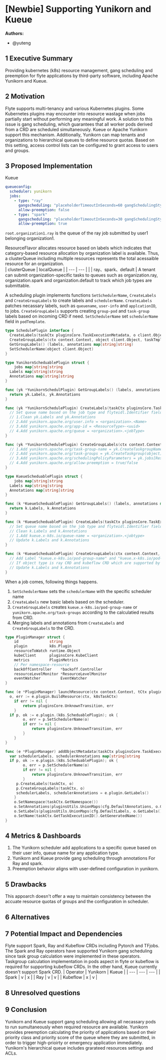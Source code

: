 # [Newbie] Supporting Yunikorn and Kueue

**Authors:**

- @yuteng

## 1 Executive Summary

Providing kubernetes (k8s) resource management, gang scheduling and preemption for flyte applications by third-party software, including Apache Yunikorn and Kueue.

## 2 Motivation

Flyte supports multi-tenancy and various Kubernetes plugins.
Some Kubernetes plugins may encounter into resource wastage when jobs partially start without performing any meaningful work. 
A solution to this issue is gang scheduling, which guarantees that all worker pods derived from a CRD are scheduled simultaneously.
Kueue or Apache Yunikorn support this mechanism. 
Additionally, Yunikorn can map tenants and organizations to hierarchical queues to define resource quotas.
Based on this setting, access control lists can be configured to grant access to users and groups.

## 3 Proposed Implementation

Kueue

```yaml
queueconfig:
  scheduler: yunikorn
  jobs:
    - type: "ray"
      gangscheduling: "placeholderTimeoutInSeconds=60 gangSchedulingStyle=hard"
      allow-preemption: false
    - type: "spark"
      gangscheduling: "placeholderTimeoutInSeconds=30 gangSchedulingStyle=hard"
      allow-preemption: true
```

`root.organization1.ray` is the queue of the ray job submitted by user1 belonging organization1. 

ResourceFlavor allocates resource based on labels which indicates that category-based resource allocation by organization label is available.
Thus, a clusterQueue including multiple resources represents the total acessaible resource for an organization.  
| clusterQueue | localQueue |
| --- | --- |
| <organization name> | ray、spark、default |
A tenant can submit organization-specific tasks to queues such as organization.ray, organization.spark and organization.default to track which job types are submittable.

A scheduling plugin implements functions `SetSchedulerName`, `CreateLabels` and `CreateGroupLabels` to create labels and `schedulerName`.
`CreateLabels` patches necassary labels, such as `queuename`, `user-info` and `applcationID`, to jobs.
`CreateGroupLabels` supports creating `group-pod` and `task-group` labels based on incoming CRD if need. 
`SetSchedulerName` set `schedulerName` field in `podTemplate`.

```go
type SchedulePlugin interface {
  CreateLabels(taskCtx pluginsCore.TaskExecutionMetadata, o client.Object, cfg *config.K8sPluginConfig)
  CreateGroupLabels(ctx context.Context, object client.Object, taskTmpl *core.TaskTemplate)
  GetGroupLabels() (labels, annotations map[string]string)
  SetSchedulerName(object client.Object)
}

type YunikornScheduablePlugin struct {
	jobs map[string]string
  Labels map[string]string
  Annotations map[string]string
}

func (yk *YunikornSchedulPlugin) GetGroupLabels() (labels, annotations map[string]string) {
  return yk.Labels, yk.Annotations
}

func (yk *YunikornSchedulePlugin) CreateLabels(taskCtx pluginsCore.TaskExecutionMetadata, o client.Object, cfg *config.K8sPluginConfig) (labels, annotations map[string]string) {
  // Set queue name based on the job type and flyteidl.Identifier fields including "ResourceType", "Org" and "Name".
  // 1.Clean yk.Labels and yk.Annotations
  // 2.Add yunikorn.apache.org/user.info = <organization>.<Name>
  // 3.Add yunikorn.apache.org/app-id = <ResourceType>-<uuid>
  // 4.Add yunikorn.apache.org/queue = <organization>.<jobType>
}

func (yk *YunikornSchedulePlugin) CreateGroupLabels(ctx context.Context, object client.Object, taskTmpl *core.TaskTemplate) {
  // 1.Add yunikorn.apache.org/task-group-name = yk.CreateTaskgroupName(ResourceType)
  // 2.Add yunikorn.apache.org/task-groups = yk.CreateTaskgroup(object)
  // 3.Add yunikorn.apache.org/schedulingPolicyParameters = yk.jobs[ResourceType]
  // 4.Add yunikorn.apache.org/allow-preemption = true/false
}

type KueueScheduablePlugin struct {
	jobs map[string]string
  Labels map[string]string
  Annotations map[string]string
}

func (k *KueueScheduablePlugin) GetGroupLabels() (labels, annotations map[string]string) {
  return k.Labels, k.Annotations
}

func (k *KueueScheduablePlugin) CreateLabels(taskCtx pluginsCore.TaskExecutionMetadata, o client.Object, cfg *config.K8sPluginConfig) (labels, annotations map[string]string) {
  // Set queue name based on the job type and flyteidl.Identifier field "Org".
  // Clean k.Labels and k.Annotations
  // 1.Add kueue.x-k8s.io/queue-name = <organization>.<jobtype>
  // Update k.Labels and k.Annotations
}

func (k *KueueScheduablePlugin) CreateGroupLabels(ctx context.Context, object client.Object, taskTmpl *core.TaskTemplate) {
  // Add Label "kueue.x-k8s.io/pod-group-name" and "kueue.x-k8s.io/pod-group-total-count" for spark、dask.
  // If object type is ray CRD and kubeflow CRD which are supported by Kueue then skips.
  // Update k.Labels and k.Annotations
}
```

When a job comes, following things happens.
1. `SetSchedulerName` sets the `schedulerName` with the specific scheduler name
2. `CreateLabels` new basic labels based on the scheduler.
3. `CreateGroupLabels` creates `kueue.x-k8s.io/pod-group-name` or `yunikorn.apache.org/task-groups` according to the calculatied results from CRD.
4. Merging labels and annotations from `CreateLabels` and `CreateGroupLabels` to the CRD.

```go
type PluginManager struct {
	id              string
	plugin          k8s.Plugin
	resourceToWatch runtime.Object
	kubeClient      pluginsCore.KubeClient
	metrics         PluginMetrics
	// Per namespace-resource
	backOffController    *backoff.Controller
	resourceLevelMonitor *ResourceLevelMonitor
	eventWatcher         EventWatcher
}

func (e *PluginManager) launchResource(ctx context.Context, tCtx pluginsCore.TaskExecutionContext) (pluginsCore.Transition, error) {
  o, err := e.plugin.BuildResource(ctx, k8sTaskCtx)
	if err != nil {
		return pluginsCore.UnknownTransition, err
	}
  if p, ok := e.plugin.(k8s.ScheduablePlugin); ok {
		o, err = p.SetSchedulerName(o)
		if err != nil {
			return pluginsCore.UnknownTransition, err
		}
	}
}

func (e *PluginManager) addObjectMetadata(taskCtx pluginsCore.TaskExecutionMetadata, o client.Object, cfg *config.K8sPluginConfig) {
  var schedulerLabels, schedulerAnnotations map[string]string
  if p, ok := e.plugin.(k8s.ScheduablePlugin); ok {
		o, err = p.SetSchedulerName(o)
		if err != nil {
			return pluginsCore.UnknownTransition, err
		}
     p.CreateLabels(taskCtx, o)
     p.CreateGroupLabels(taskCtx, o)
     schedulerLabels, schedulerAnnotations = e.plugin.GetLabels()
	}
	o.SetNamespace(taskCtx.GetNamespace())
	o.SetAnnotations(pluginsUtils.UnionMaps(cfg.DefaultAnnotations, o.GetAnnotations(), pluginsUtils.CopyMap(taskCtx.GetAnnotations(), schedulerAnnotations)))
	o.SetLabels(pluginsUtils.UnionMaps(cfg.DefaultLabels, o.GetLabels(), pluginsUtils.CopyMap(taskCtx.GetLabels(), schedulerLabels)))
	o.SetName(taskCtx.GetTaskExecutionID().GetGeneratedName())
}
```

## 4 Metrics & Dashboards

1. The Yunikorn scheduler add applications to a specific queue based on their user info, queue name for any application type.
2. Yunikorn and Kueue provide gang scheduling through annotations For Ray and spark.
3. Preemption behavior aligns with user-defined configuration in yunikorn.

## 5 Drawbacks

This appoarch doesn't offer a way to maintain consistency between the accuate resource quotas of groups and the configuration in scheduler.

## 6 Alternatives

## 7 Potential Impact and Dependencies

Flyte support Spark, Ray and Kubeflow CRDs including Pytorch and TFjobs.
The Spark and Ray operators have supported Yunikorn gang scheduling since task group calculation were implemented in these operators.
Taskgroup calculation implementation in pods aspect in flyte or kubeflow is required for supporting kubeflow CRDs.
In the other hand, Kueue currently doesn't support Spark CRD.
| Operator | Yunikorn | Kueue |
| --- | --- | --- |
| Spark | v | x |
| Ray | v | v |
| Kubeflow | x | v |

## 8 Unresolved questions

## 9 Conclusion

Yunikorn and Kueue support gang scheduling allowing all necassary pods to run sumultaneously when required resource are available.
Yunikorn provides preemption calculating the priority of applications based on their priority class and priority score of the queue where they are submitted, in order to trigger high-prioirty or emergency application immediately.
Yunikorn's hierarchical queue includes grarateed resources settings and ACLs.
